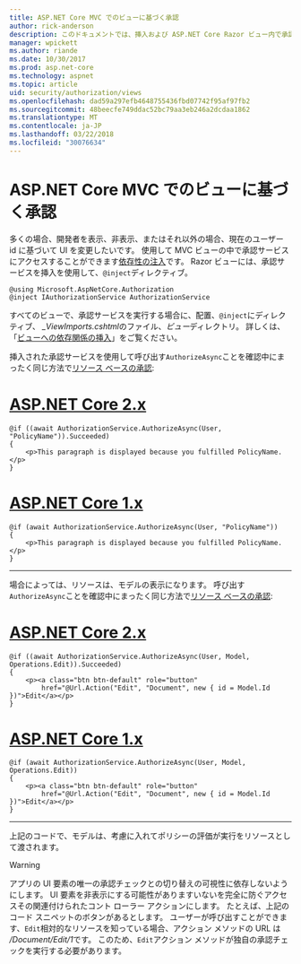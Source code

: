 ```yaml
---
title: ASP.NET Core MVC でのビューに基づく承認
author: rick-anderson
description: このドキュメントでは、挿入および ASP.NET Core Razor ビュー内で承認サービスを利用する方法を示します。
manager: wpickett
ms.author: riande
ms.date: 10/30/2017
ms.prod: asp.net-core
ms.technology: aspnet
ms.topic: article
uid: security/authorization/views
ms.openlocfilehash: dad59a297efb4648755436fbd07742f95af97fb2
ms.sourcegitcommit: 48beecfe749ddac52bc79aa3eb246a2dcdaa1862
ms.translationtype: MT
ms.contentlocale: ja-JP
ms.lasthandoff: 03/22/2018
ms.locfileid: "30076634"
---
```

# <a name="view-based-authorization-in-aspnet-core-mvc"></a>ASP.NET Core MVC でのビューに基づく承認

多くの場合、開発者を表示、非表示、またはそれ以外の場合、現在のユーザー id に基づいて UI を変更したいです。 使用して MVC ビューの中で承認サービスにアクセスすることができます[依存性の注入](xref:fundamentals/dependency-injection#fundamentals-dependency-injection)です。 Razor ビューには、承認サービスを挿入を使用して、`@inject`ディレクティブ。

```cshtml
@using Microsoft.AspNetCore.Authorization
@inject IAuthorizationService AuthorizationService
```

すべてのビューで、承認サービスを実行する場合に、配置、`@inject`にディレクティブ、 *_ViewImports.cshtml*のファイル、*ビュー*ディレクトリ。 詳しくは、「[ビューへの依存関係の挿入](xref:mvc/views/dependency-injection)」をご覧ください。

挿入された承認サービスを使用して呼び出す`AuthorizeAsync`ことを確認中にまったく同じ方法で[リソース ベースの承認](xref:security/authorization/resourcebased#security-authorization-resource-based-imperative):

# <a name="aspnet-core-2xtabaspnetcore2x"></a>[ASP.NET Core 2.x](#tab/aspnetcore2x)

```cshtml
@if ((await AuthorizationService.AuthorizeAsync(User, "PolicyName")).Succeeded)
{
    <p>This paragraph is displayed because you fulfilled PolicyName.</p>
}
```

# <a name="aspnet-core-1xtabaspnetcore1x"></a>[ASP.NET Core 1.x](#tab/aspnetcore1x)

```cshtml
@if (await AuthorizationService.AuthorizeAsync(User, "PolicyName"))
{
    <p>This paragraph is displayed because you fulfilled PolicyName.</p>
}
```

---

場合によっては、リソースは、モデルの表示になります。 呼び出す`AuthorizeAsync`ことを確認中にまったく同じ方法で[リソース ベースの承認](xref:security/authorization/resourcebased#security-authorization-resource-based-imperative):

# <a name="aspnet-core-2xtabaspnetcore2x"></a>[ASP.NET Core 2.x](#tab/aspnetcore2x)

```cshtml
@if ((await AuthorizationService.AuthorizeAsync(User, Model, Operations.Edit)).Succeeded)
{
    <p><a class="btn btn-default" role="button"
        href="@Url.Action("Edit", "Document", new { id = Model.Id })">Edit</a></p>
}
```

# <a name="aspnet-core-1xtabaspnetcore1x"></a>[ASP.NET Core 1.x](#tab/aspnetcore1x)

```cshtml
@if (await AuthorizationService.AuthorizeAsync(User, Model, Operations.Edit))
{
    <p><a class="btn btn-default" role="button"
        href="@Url.Action("Edit", "Document", new { id = Model.Id })">Edit</a></p>
}
```

---

上記のコードで、モデルは、考慮に入れてポリシーの評価が実行をリソースとして渡されます。

> [!WARNING]
> アプリの UI 要素の唯一の承認チェックとの切り替えの可視性に依存しないようにします。 UI 要素を非表示にする可能性がありますいないを完全に防ぐアクセスその関連付けられたコント ローラー アクションにします。 たとえば、上記のコード スニペットのボタンがあるとします。 ユーザーが呼び出すことができます、`Edit`相対的なリソースを知っている場合、アクション メソッドの URL は */Document/Edit/1*です。 このため、`Edit`アクション メソッドが独自の承認チェックを実行する必要があります。

